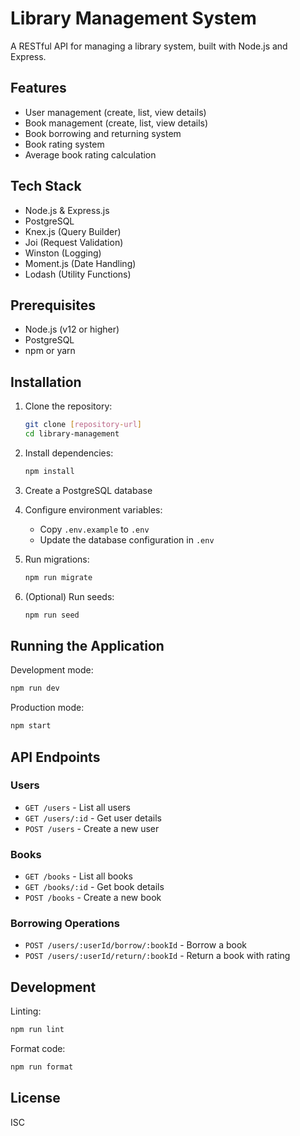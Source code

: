 # Library Management System

A RESTful API for managing a library system, built with Node.js and Express.

## Features

- User management (create, list, view details)
- Book management (create, list, view details)
- Book borrowing and returning system
- Book rating system
- Average book rating calculation

## Tech Stack

- Node.js & Express.js
- PostgreSQL
- Knex.js (Query Builder)
- Joi (Request Validation)
- Winston (Logging)
- Moment.js (Date Handling)
- Lodash (Utility Functions)

## Prerequisites

- Node.js (v12 or higher)
- PostgreSQL
- npm or yarn

## Installation

1. Clone the repository:
   ```bash
   git clone [repository-url]
   cd library-management
   ```

2. Install dependencies:
   ```bash
   npm install
   ```

3. Create a PostgreSQL database

4. Configure environment variables:
   - Copy `.env.example` to `.env`
   - Update the database configuration in `.env`

5. Run migrations:
   ```bash
   npm run migrate
   ```

6. (Optional) Run seeds:
   ```bash
   npm run seed
   ```

## Running the Application

Development mode:
```bash
npm run dev
```

Production mode:
```bash
npm start
```

## API Endpoints

### Users
- `GET /users` - List all users
- `GET /users/:id` - Get user details
- `POST /users` - Create a new user

### Books
- `GET /books` - List all books
- `GET /books/:id` - Get book details
- `POST /books` - Create a new book

### Borrowing Operations
- `POST /users/:userId/borrow/:bookId` - Borrow a book
- `POST /users/:userId/return/:bookId` - Return a book with rating

## Development

Linting:
```bash
npm run lint
```

Format code:
```bash
npm run format
```

## License

ISC 